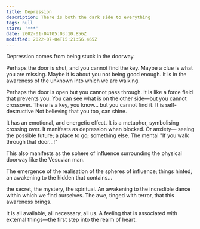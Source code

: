 ```yaml
---
title: Depression
description: There is both the dark side to everything
tags: null
stars: '***'
date: 2002-01-04T05:03:10.856Z
modified: 2022-07-04T15:21:56.465Z
---
```


Depression comes from being stuck in the doorway.

Perhaps the door is shut,
and you cannot find the key.
Maybe a clue is what you are missing.
Maybe it is about you not being good enough.
It is in the awareness of the unknown
into which we are walking.

Perhaps the door is open
but you cannot pass through.
It is like a force field
that prevents you.
You can see what is on
the other side&mdash;but
you cannot crossover.
There is a key,
you know... but
you cannot find it.
It is self-destructive
Not believing that you too,
can shine.

It has an emotional, and
energetic effect.
It is a metaphor,
symbolising crossing over.
It manifests as depression
when blocked. Or anxiety&mdash;
seeing the possible future;
a place to go; something else.
The mental "If you walk through
that door...!"

This also manifests as the sphere
of influence surrounding the
physical doorway
like the Vesuvian man.

The emergence of the realisation
of the spheres of influence; things
hinted, an awakening to the hidden
that contains...

the secret, the mystery, the spiritual.
An awakening to the incredible dance within
which we find ourselves. The awe, tinged with
terror, that this awareness brings.

It is all available, all necessary, all us.
A feeling that is associated with external
things&mdash;the first step into the realm of
heart.
